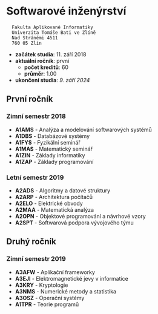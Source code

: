 # Softwarové inženýrství

```
  Fakulta Aplikované Informatiky
  Univerzita Tomáše Bati ve Zlíně
  Nad Stráněmi 4511
  760 05 Zlín
``` 
* **začátek studia**: 11. září 2018
* **aktuální ročník**: první
  * **počet kreditů**: 60
  * **průměr**: 1.00
* **ukončení studia**: *9. září 2024*

## První ročník
### Zimní semestr 2018

* **A1AMS** - Analýza a modelování softwarových systémů
* **A1DBS** - Databázové systémy
* **A1FYS** - Fyzikální seminář
* **A1MAS** - Matematický seminář
* **A1ZIN** - Základy informatiky
* **A1ZAP** - Základy programování

### Letní semestr 2019

* **A2ADS** - Algoritmy a datové struktury
* **A2ARP** - Architektura počítačů
* **A2ELO** - Elektrické obvody
* **A2MAA** - Matematická analýza
* **A2OPN** - Objektové programování a návrhové vzory
* **A2SPT** - Softwarová podpora vývojového týmu

## Druhý ročník
### Zimní semestr 2019

* **A3AFW** - Aplikační frameworky
* **A3EJI** - Elektromagnetické jevy v informatice
* **A3KRY** - Kryptologie
* **A3NMS** - Numerické metody a statistika
* **A3OSZ** - Operační systémy
* **A1TPR** - Teorie programů
